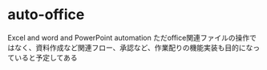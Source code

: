 # auto-office
Excel and word and PowerPoint automation
ただoffice関連ファイルの操作ではなく、資料作成など関連フロー、承認など、作業配りの機能実装も目的になっていると予定してある